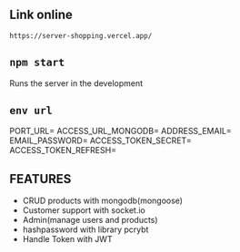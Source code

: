 ## Link online

`https://server-shopping.vercel.app/`

## `npm start`

Runs the server in the development

## `env url`

PORT_URL=
ACCESS_URL_MONGODB=
ADDRESS_EMAIL=
EMAIL_PASSWORD=
ACCESS_TOKEN_SECRET=
ACCESS_TOKEN_REFRESH=

## FEATURES

- CRUD products with mongodb(mongoose)
- Customer support with socket.io
- Admin(manage users and products)
- hashpassword with library pcrybt
- Handle Token with JWT
